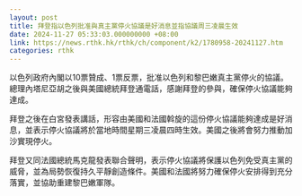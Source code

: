 ```yaml
---
layout: post
title: 拜登指以色列批准與真主黨停火協議是好消息並指協議周三凌晨生效
date: 2024-11-27 05:33:03.000000000 +08:00
link: https://news.rthk.hk/rthk/ch/component/k2/1780958-20241127.htm
categories: rthk
---
```


以色列政府內閣以10票贊成、1票反票，批准以色列和黎巴嫩真主黨停火的協議。總理內塔尼亞胡之後與美國總統拜登通電話，感謝拜登的參與，確保停火協議能夠達成。

拜登之後在白宮發表講話，形容由美國和法國斡旋的這份停火協議能夠達成是好消息，並表示停火協議將於當地時間星期三凌晨四時生效。美國之後將會努力推動加沙實現停火。

拜登又同法國總統馬克龍發表聯合聲明，表示停火協議將保護以色列免受真主黨的威脅，並為局勢恢復持久平靜創造條件。美國和法國將努力確保停火安排得到充分落實，並協助重建黎巴嫩軍隊。
